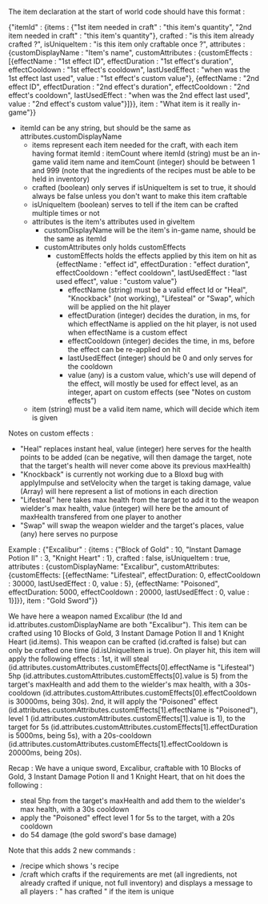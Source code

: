 The item declaration at the start of world code should have this format :

{"itemId" : {items : {"1st item needed in craft" : "this item's quantity", "2nd item needed in craft" : "this item's quantity"}, crafted : "is this item already crafted ?", isUniqueItem : "is this item only craftable once ?", attributes : {customDisplayName : "Item's name", customAttributes : {customEffects : [{effectName : "1st effect ID", effectDuration : "1st effect's duration", effectCooldown : "1st effect's cooldown", lastUsedEffect : "when was the 1st effect last used", value : "1st effect's custom value"}, {effectName : "2nd effect ID", effectDuration : "2nd effect's duration", effectCooldown : "2nd effect's cooldown", lastUsedEffect : "when was the 2nd effect last used", value : "2nd effect's custom value"}]}}, item : "What item is it really in-game"}}

- itemId can be any string, but should be the same as attributes.customDisplayName
	- items represent each item needed for the craft, with each item having format itemId : itemCount where itemId (string) must be an in-game valid item name and itemCount (integer) should be between 1 and 999 (note that the ingredients of the recipes must be able to be held in inventory)
	- crafted (boolean) only serves if isUniqueItem is set to true, it should always be false unless you don't want to make this item craftable
	- isUniqueItem (boolean) serves to tell if the item can be crafted multiple times or not
	- attributes is the item's attributes used in giveItem
		- customDisplayName will be the item's in-game name, should be the same as itemId
		- customAttributes only holds customEffects
			- customEffects holds the effects applied by this item on hit as {effectName : "effect id", effectDuration : "effect duration", effectCooldown : "effect cooldown", lastUsedEffect : "last used effect", value : "custom value"}
				- effectName (string) must be a valid effect Id or "Heal", "Knockback" (not working), "Lifesteal" or "Swap", which will be applied on the hit player
				- effectDuration (integer) decides the duration, in ms, for which effectName is applied on the hit player, is not used when effectName is a custom effect
				- effectCooldown (integer) decides the time, in ms, before the effect can be re-applied on hit
				- lastUsedEffect (integer) should be 0 and only serves for the cooldown
				- value (any) is a custom value, which's use will depend of the effect, will mostly be used for effect level, as an integer, apart on custom effects (see "Notes on custom effects")
	- item (string) must be a valid item name, which will decide which item is given

Notes on custom effects :
- "Heal" replaces instant heal, value (integer) here serves for the health points to be added (can be negative, will then damage the target, note that the target's health will never come above its previous maxHealth)
- "Knockback" is currently not working due to a Bloxd bug with applyImpulse and setVelocity when the target is taking damage, value (Array<float>) will here represent a list of motions in each direction
- "Lifesteal" here takes max health from the target to add it to the weapon wielder's max health, value (integer) will here be the amount of maxHealth transfered from one player to another
- "Swap" will swap the weapon wielder and the target's places, value (any) here serves no purpose

Example :
{"Excalibur" : {items : {"Block of Gold" : 10, "Instant Damage Potion II" : 3, "Knight Heart" : 1}, crafted : false, isUniqueItem : true, attributes : {customDisplayName: "Excalibur", customAttributes: {customEffects: [{effectName: "Lifesteal", effectDuration: 0, effectCooldown : 30000, lastUsedEffect : 0, value : 5}, {effectName: "Poisoned", effectDuration: 5000, effectCooldown : 20000, lastUsedEffect : 0, value : 1}]}}, item : "Gold Sword"}}

We have here a weapon named Excalibur (the Id and id.attributes.customDisplayName are both "Excalibur"). This item can be crafted using 10 Blocks of Gold, 3 Instant Damage Potion II and 1 Knight Heart (id.items). This weapon can be crafted (id.crafted is false) but can only be crafted one time (id.isUniqueItem is true). On player hit, this item will apply the following effects : 1st, it will steal (id.attributes.customAttributes.customEffects[0].effectName is "Lifesteal") 5hp (id.attributes.customAttributes.customEffects[0].value is 5) from the target's maxHealth and add them to the wielder's max health, with a 30s-cooldown (id.attributes.customAttributes.customEffects[0].effectCooldown is 30000ms, being 30s). 2nd, it will apply the "Poisoned" effect (id.attributes.customAttributes.customEffects[1].effectName is "Poisoned"), level 1 (id.attributes.customAttributes.customEffects[1].value is 1), to the target for 5s (id.attributes.customAttributes.customEffects[1].effectDuration is 5000ms, being 5s), with a 20s-cooldown (id.attributes.customAttributes.customEffects[1].effectCooldown is 20000ms, being 20s).

Recap : We have a unique sword, Excalibur, craftable with 10 Blocks of Gold, 3 Instant Damage Potion II and 1 Knight Heart, that on hit does the following :
- steal 5hp from the target's maxHealth and add them to the wielder's max health, with a 30s cooldown
- apply the "Poisoned" effect level 1 for 5s to the target, with a 20s cooldown
- do 54 damage (the gold sword's base damage)


Note that this adds 2 new commands :
- /recipe <item Id> which shows <item ID>'s recipe
- /craft <item Id> which crafts <item ID> if the requirements are met (all ingredients, not already crafted if unique, not full inventory) and displays a message to all players : "<player> has crafted <item ID>" if the item is unique
